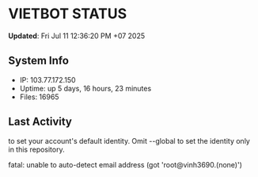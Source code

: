 # VIETBOT STATUS
**Updated**: Fri Jul 11 12:36:20 PM +07 2025

## System Info
- IP: 103.77.172.150
- Uptime: up 5 days, 16 hours, 23 minutes
- Files: 16965

## Last Activity

to set your account's default identity.
Omit --global to set the identity only in this repository.

fatal: unable to auto-detect email address (got 'root@vinh3690.(none)')
